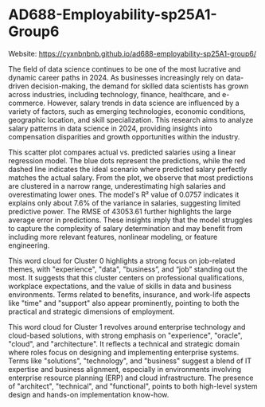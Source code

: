 # AD688-Employability-sp25A1-Group6
Website: https://cyxnbnbnb.github.io/ad688-employability-sp25A1-group6/

The field of data science continues to be one of the most lucrative and dynamic career paths in 2024. As businesses increasingly rely on data-driven decision-making, the demand for skilled data scientists has grown across industries, including technology, finance, healthcare, and e-commerce. However, salary trends in data science are influenced by a variety of factors, such as emerging technologies, economic conditions, geographic location, and skill specialization. This research aims to analyze salary patterns in data science in 2024, providing insights into compensation disparities and growth opportunities within the industry.

This scatter plot compares actual vs. predicted salaries using a linear regression model. The blue dots represent the predictions, while the red dashed line indicates the ideal scenario where predicted salary perfectly matches the actual salary. From the plot, we observe that most predictions are clustered in a narrow range, underestimating high salaries and overestimating lower ones. The model's R² value of 0.0757 indicates it explains only about 7.6% of the variance in salaries, suggesting limited predictive power. The RMSE of 43053.61 further highlights the large average error in predictions. These insights imply that the model struggles to capture the complexity of salary determination and may benefit from including more relevant features, nonlinear modeling, or feature engineering.


This word cloud for Cluster 0 highlights a strong focus on job-related themes, with "experience", "data", "business”, and “job” standing out the most. It suggests that this cluster centers on professional qualifications, workplace expectations, and the value of skills in data and business environments. Terms related to benefits, insurance, and work-life aspects like "time" and "support" also appear prominently, pointing to both the practical and strategic dimensions of employment.

This word cloud for Cluster 1 revolves around enterprise technology and cloud-based solutions, with strong emphasis on "experience", "oracle", "cloud",  and "architecture". It reflects a technical and strategic domain where roles focus on designing and implementing enterprise systems.  Terms like "solutions",  "technology", and "business" suggest a blend of IT expertise and business alignment, especially in environments involving enterprise resource planning (ERP) and cloud infrastructure.  The presence of "architect",  "technical",  and "functional", points to both high-level system design and hands-on implementation know-how.

